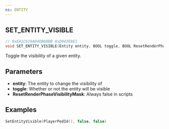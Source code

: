 ```yaml
---
ns: ENTITY
---
```

## SET_ENTITY_VISIBLE

```c
// 0xEA1C610A04DB6BBB 0xD043E8E1
void SET_ENTITY_VISIBLE(Entity entity, BOOL toggle, BOOL ResetRenderPhaseVisibilityMask);
```

Toggle the visibility of a given entity.

## Parameters
* **entity**: The entity to change the visibility of
* **toggle**: Whether or not the entity will be visible
* **ResetRenderPhaseVisibilityMask**: Always false in scripts

## Examples
```lua
SetEntityVisible(PlayerPedId(), false, false)
```
